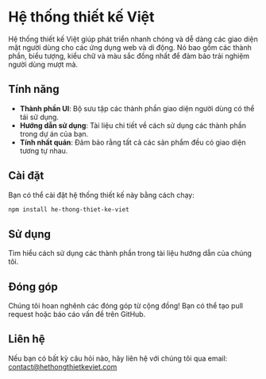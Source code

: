 # Hệ thống thiết kế Việt

Hệ thống thiết kế Việt giúp phát triển nhanh chóng và dễ dàng các giao diện mặt người dùng cho các ứng dụng web và di động. Nó bao gồm các thành phần, biểu tượng, kiểu chữ và màu sắc đồng nhất để đảm bảo trải nghiệm người dùng mượt mà.

## Tính năng
- **Thành phần UI**: Bộ sưu tập các thành phần giao diện người dùng có thể tái sử dụng.
- **Hướng dẫn sử dụng**: Tài liệu chi tiết về cách sử dụng các thành phần trong dự án của bạn.
- **Tính nhất quán**: Đảm bảo rằng tất cả các sản phẩm đều có giao diện tương tự nhau.

## Cài đặt
Bạn có thể cài đặt hệ thống thiết kế này bằng cách chạy:

```bash
npm install he-thong-thiet-ke-viet
```

## Sử dụng
Tìm hiểu cách sử dụng các thành phần trong tài liệu hướng dẫn của chúng tôi.

## Đóng góp
Chúng tôi hoan nghênh các đóng góp từ cộng đồng! Bạn có thể tạo pull request hoặc báo cáo vấn đề trên GitHub.

## Liên hệ
Nếu bạn có bất kỳ câu hỏi nào, hãy liên hệ với chúng tôi qua email: contact@hethongthietkeviet.com
